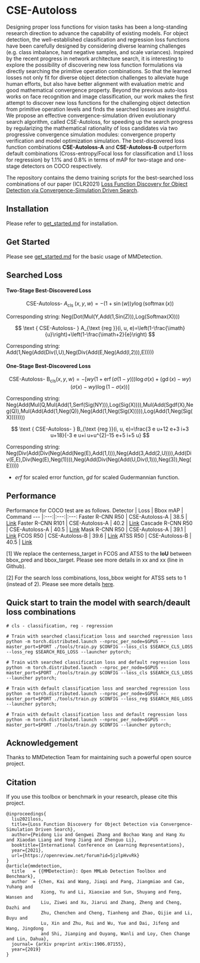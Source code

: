 # CSE-Autoloss

Designing proper loss functions for vision tasks has been a long-standing research direction to advance the capability of existing models. For object detection, the well-established classification and regression loss functions have been carefully designed by considering diverse learning challenges (e.g. class imbalance, hard negative samples, and scale variances). Inspired by the recent progress in network architecture search, it is interesting to explore the possibility of discovering new loss function formulations via directly searching the primitive operation combinations. So that the learned losses not only fit for diverse object detection challenges to alleviate huge human efforts, but also have better alignment with evaluation metric and good mathematical convergence property. Beyond the previous auto-loss works on face recognition and image classification, our work makes the first attempt to discover new loss functions for the challenging object detection from primitive operation levels and finds the searched losses are insightful. We propose an effective convergence-simulation driven evolutionary search algorithm, called CSE-Autoloss, for speeding up the search progress by regularizing the mathematical rationality of loss candidates via two progressive convergence simulation modules: convergence property verification and model optimization simulation. The best-discovered loss function combinations **CSE-Autoloss-A** and **CSE-Autoloss-B** outperform default combinations (Cross-entropy/Focal loss for classification and L1 loss for regression) by 1.1\% and 0.8\% in terms of mAP for two-stage and one-stage detectors on COCO respectively.

The repository contains the demo training scripts for the best-searched loss combinations of our paper (ICLR2021) [Loss Function Discovery for Object Detection via Convergence-Simulation Driven Search](https://openreview.net/forum?id=5jzlpHvvRk). 

## Installation
Please refer to [get_started.md](docs/get_started.md) for installation.

## Get Started
Please see [get_started.md](docs/get_started.md) for the basic usage of MMDetection.

## Searched Loss 

#### Two-Stage Best-Discovered Loss

$$
\text { CSE-Autoloss- } A_{\text {cls }}(x, y, w)=-(1+\sin (w)) y \log (\operatorname{softmax}(x))
$$

Corresponding string: Neg(Dot(Mul(Y,Add(1,Sin(Z))),Log(Softmax(X))))

$$
\text { CSE-Autoloss- } A_{\text {reg }}(i, u, e)=\left(1-\frac{\imath}{u}\right)+\left(1-\frac{\imath+2}{e}\right)
$$

Corresponding string: Add(1,Neg(Add(Div(I,U),Neg(Div(Add(E,Neg(Add(I,2))),E)))))

#### One-Stage Best-Discovered Loss

$$
\text { CSE-Autoloss- } \mathrm{B}_{\mathrm{cls}}(x, y, w)=-[w y(1+\operatorname{erf}(\sigma(1-y))) \log \sigma(x)+(\operatorname{gd}(x)-w y)(\sigma(x)-w y) \log (1-\sigma(x))]
$$

Corresponding string: Neg(Add(Mul(Q,Mul(Add(1,Serf(Sig(NY))),Log(Sig(X)))),Mul(Add(Sgdf(X),Neg(Q)),Mul(Add(Add(1,Neg(Q)),Neg(Add(1,Neg(Sig(X))))),Log(Add(1,Neg(Sig(X))))))))

$$
\text { CSE-Autoloss- } B_{\text {reg }}(i, u, e)=\frac{3 e u+12 e+3 i+3 u+18}{-3 e u+i u+u^{2}-15 e+5 i+5 u}
$$

Corresponding string: Neg(Div(Add(Div(Neg(Add(Neg(E),Add(1,I))),Neg(Add(3,Add(2,U)))),Add(Div(E,E),Div(Neg(E),Neg(1)))),Neg(Add(Div(Neg(Add(U,Div(I,1))),Neg(3)),Neg(E)))))

- *erf* for scaled error function, *gd* for scaled Gudermannian function. 

## Performance
Performance for COCO test are as follows.
Detector | Loss | Bbox mAP | Command
--- |:---:|:---:|:---:
Faster R-CNN R50 | CSE-Autoloss-A | 38.5 | [Link](commands/faster_rcnn_r50_fpn_giou_1x_coco.sh)
Faster R-CNN R101 | CSE-Autoloss-A | 40.2 | [Link](commands/faster_rcnn_r101_fpn_giou_1x_coco.sh)
Cascade R-CNN R50 | CSE-Autoloss-A | 40.5 | [Link](commands/cascade_rcnn_r50_fpn_giou_1x_coco.sh)
Mask R-CNN R50 | CSE-Autoloss-A | 39.1 | [Link](commands/mask_rcnn_r50_fpn_giou_1x_coco.sh)
FCOS R50 | CSE-Autoloss-B | 39.6 | [Link](commands/fcos_center-normbbox-centeronreg-giou_r50_caffe_fpn_gn-head_4x4_1x_coco.sh)
ATSS R50 | CSE-Autoloss-B | 40.5 | [Link](commands/atss_r50_fpn_giou_1x_coco_w1.sh)

[1] We replace the centerness_target in FCOS and ATSS to the **IoU** between bbox_pred and bbox_target. Please see more details in xx and xx (line in Github).

[2] For the search loss combinations, loss_bbox weight for ATSS sets to 1 (instead of 2). Please see more details [here](commands/atss_r50_fpn_giou_1x_coco_w1.sh). 

## Quick start to train the model with search/deault loss combinations
```
# cls - classification, reg - regression

# Train with searched classification loss and searched regression loss
python -m torch.distributed.launch --nproc_per_node=$GPUS --master_port=$PORT ./tools/train.py $CONFIG --loss_cls $SEARCH_CLS_LOSS --loss_reg $SEARCH_REG_LOSS --launcher pytorch;

# Train with searched classification loss and default regression loss
python -m torch.distributed.launch --nproc_per_node=$GPUS --master_port=$PORT ./tools/train.py $CONFIG --loss_cls $SEARCH_CLS_LOSS --launcher pytorch;

# Train with default classification loss and searched regression loss
python -m torch.distributed.launch --nproc_per_node=$GPUS --master_port=$PORT ./tools/train.py $CONFIG --loss_reg $SEARCH_REG_LOSS --launcher pytorch;

# Train with default classification loss and default regression loss
python -m torch.distributed.launch --nproc_per_node=$GPUS --master_port=$PORT ./tools/train.py $CONFIG --launcher pytorch;
```

## Acknowledgement
Thanks to MMDetection Team for maintaining such a powerful open source project.

## Citation
If you use this toolbox or benchmark in your research, please cite this project.


```
@inproceedings{
  liu2021loss,
  title={Loss Function Discovery for Object Detection via Convergence-Simulation Driven Search},
  author={Peidong Liu and Gengwei Zhang and Bochao Wang and Hang Xu and Xiaodan Liang and Yong Jiang and Zhenguo Li},
  booktitle={International Conference on Learning Representations},
  year={2021},
  url={https://openreview.net/forum?id=5jzlpHvvRk}
}
@article{mmdetection,
  title   = {{MMDetection}: Open MMLab Detection Toolbox and Benchmark},
  author  = {Chen, Kai and Wang, Jiaqi and Pang, Jiangmiao and Cao, Yuhang and
             Xiong, Yu and Li, Xiaoxiao and Sun, Shuyang and Feng, Wansen and
             Liu, Ziwei and Xu, Jiarui and Zhang, Zheng and Cheng, Dazhi and
             Zhu, Chenchen and Cheng, Tianheng and Zhao, Qijie and Li, Buyu and
             Lu, Xin and Zhu, Rui and Wu, Yue and Dai, Jifeng and Wang, Jingdong
             and Shi, Jianping and Ouyang, Wanli and Loy, Chen Change and Lin, Dahua},
  journal= {arXiv preprint arXiv:1906.07155},
  year={2019}
}
```